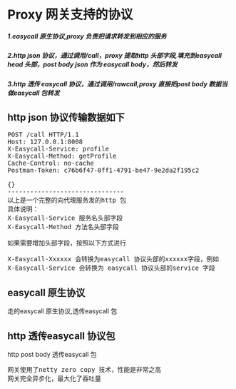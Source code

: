 Proxy 网关支持的协议
=================

##### 1.easycall 原生协议,proxy 负责把请求转发到相应的服务
##### 2.http json 协议，通过调用/call，proxy 提取http 头部字段,填充到easycall head 头部，post body json 作为 easycall body，然后转发
##### 3.http 透传 easycall 协议，通过调用/rawcall,proxy 直接把post body 数据当做easycall 包转发

http json 协议传输数据如下
-------------------------
<pre>
POST /call HTTP/1.1
Host: 127.0.0.1:8008
X-Easycall-Service: profile
X-Easycall-Method: getProfile
Cache-Control: no-cache
Postman-Token: c76b6f47-0ff1-4791-be47-9e2da2f195c2

{}
-------------------------------
以上是一个完整的向代理服务发的http 包
具体说明：
X-Easycall-Service 服务名头部字段
X-Easycall-Method 方法名头部字段

如果需要增加头部字段，按照以下方式进行

X-Easycall-Xxxxxx 会转换为easycall 协议头部的xxxxxx字段，例如
X-Easycall-Service 会转换为 easycall 协议头部的service 字段
</pre>

easycall 原生协议
-----------------
走的easycall 原生协议,透传easycall 包

http 透传easycall 协议包
----------------------
http post body 透传easycall 包

<pre>
网关使用了netty zero copy 技术，性能是非常之高
网关完全异步化，最大化了吞吐量
</pre>
